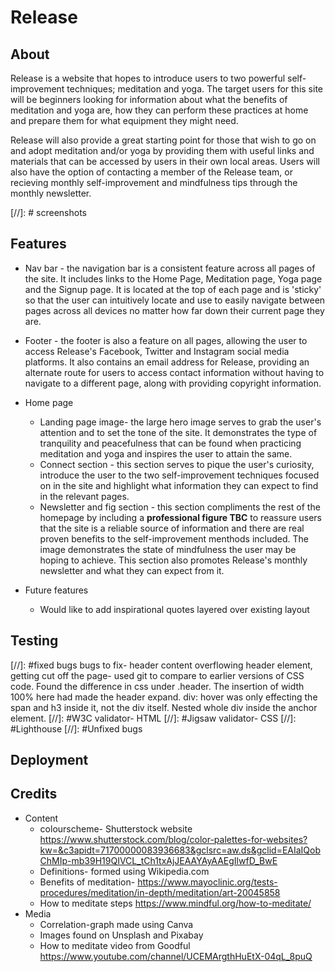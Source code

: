 # Release

##  About
Release is a website that hopes to introduce users to two powerful self-improvement techniques; meditation and yoga. The target users for this site will be beginners looking for information about what the benefits of meditation and yoga are, how they can perform these practices at home and prepare them for what equipment they might need. 

Release will also provide a great starting point for those that wish to go on and adopt meditation and/or yoga by providing them with useful links and materials that can be accessed by users in their own local areas. Users will also have the option of contacting a member of the Release team, or recieving monthly self-improvement and mindfulness tips through the monthly newsletter.

[//]: # screenshots


## Features

- Nav bar - the navigation bar is a consistent feature across all pages of the site. It includes links to the Home Page, Meditation page, Yoga page and the Signup page. It is located at the top of each page and is 'sticky' so that the user can intuitively locate and use to easily navigate between pages across all devices no matter how far down their current page they are.
- Footer - the footer is also a feature on all pages, allowing the user to access Release's Facebook, Twitter and Instagram social media platforms. It also contains an email address for Release, providing an alternate route for users to access contact information without having to navigate to a different page, along with providing copyright information.

- Home page
    - Landing page image- the large hero image serves to grab the user's attention and to set the tone of the site. It demonstrates the type of tranquility and peacefulness that can be found when practicing meditation and yoga and inspires the user to attain the same.
    - Connect section - this section serves to pique the user's curiosity, introduce the user to the two self-improvement techniques focused on in the site and highlight what information they can expect to find in the relevant pages.
    - Newsletter and fig section - this section compliments the rest of the homepage by including a **professional figure TBC** to reassure users that the site is a reliable source of information and there are real proven benefits to the self-improvement menthods included. The image demonstrates the state of mindfulness the user may be hoping to achieve. This section also promotes Release's monthly newsletter and what they can expect from it.

- Future features
    - Would like to add inspirational quotes layered over existing layout

## Testing

[//]: #fixed bugs
bugs to fix- header content overflowing header element, getting cut off the page- used git to compare to earlier versions of CSS code. Found the difference in css under .header. The insertion of width 100% here had made the header expand.
div: hover was only effecting the span and h3 inside it, not the div itself. Nested whole div inside the anchor element.
[//]: #W3C validator- HTML
[//]: #Jigsaw validator- CSS
[//]: #Lighthouse
[//]: #Unfixed bugs


## Deployment

## Credits

- Content
    - colourscheme- Shutterstock website https://www.shutterstock.com/blog/color-palettes-for-websites?kw=&c3apidt=71700000083936683&gclsrc=aw.ds&gclid=EAIaIQobChMIp-mb39H19QIVCL_tCh1txAjJEAAYAyAAEgIlwfD_BwE
    - Definitions- formed using Wikipedia.com
    - Benefits of meditation- https://www.mayoclinic.org/tests-procedures/meditation/in-depth/meditation/art-20045858
    - How to meditate steps https://www.mindful.org/how-to-meditate/
- Media
    - Correlation-graph made using Canva
    - Images found on Unsplash and Pixabay
    - How to meditate video from Goodful https://www.youtube.com/channel/UCEMArgthHuEtX-04qL_8puQ
